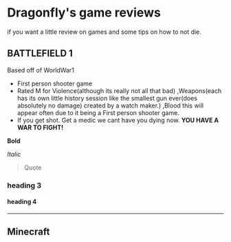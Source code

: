 # Dragonfly's game reviews
if you want a little review on games and some tips on how to not die.

## BATTLEFIELD 1
Based off of WorldWar1

* First person shooter game
* Rated M for Violence(although its really not all that bad) ,Weapons(each has its own little history session like the smallest gun ever(does absolutely no damage) created by a watch maker.) ,Blood this will appear often due to it being a First person shooter game. 
* If you get shot. Get a medic we cant have you dying now. **YOU HAVE A WAR TO FIGHT!**

**Bold**

*Italic*

> Quote

### heading 3

#### heading 4

----
## Minecraft
